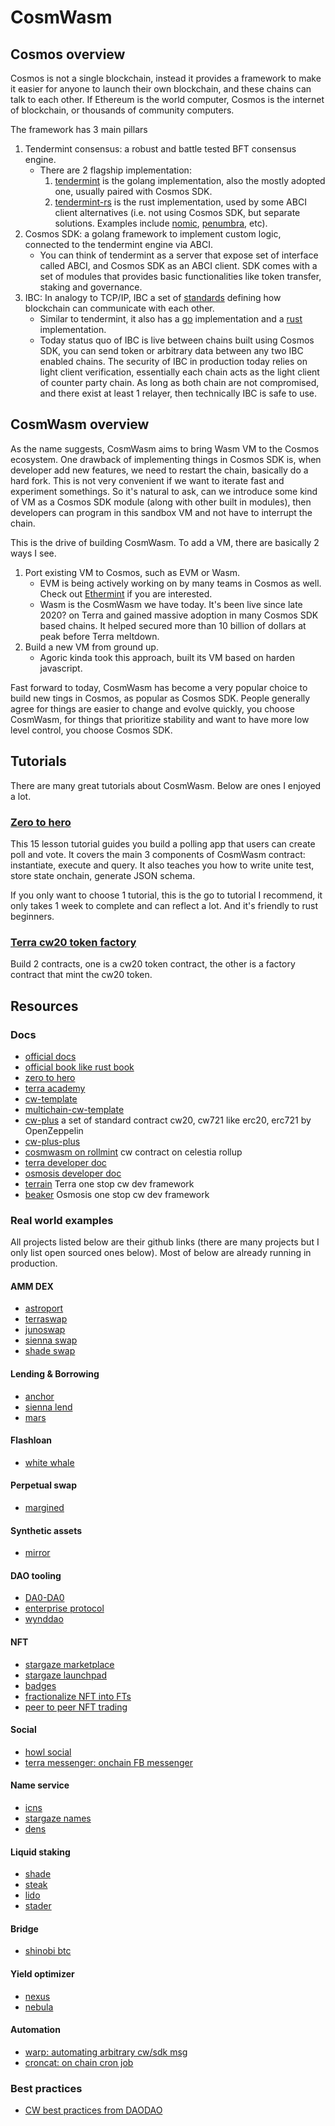 # CosmWasm

## Cosmos overview

Cosmos is not a single blockchain, instead it provides a framework to make it easier for anyone to launch their own blockchain, and these chains can talk to each other. If Ethereum is the world computer, Cosmos is the internet of blockchain, or thousands of community computers.

The framework has 3 main pillars

1. Tendermint consensus: a robust and battle tested BFT consensus engine.
   - There are 2 flagship implementation:
     1. [tendermint](https://github.com/tendermint/tendermint) is the golang implementation, also the mostly adopted one, usually paired with Cosmos SDK.
     2. [tendermint-rs](https://github.com/informalsystems/tendermint-rs) is the rust implementation, used by some ABCI client alternatives (i.e. not using Cosmos SDK, but separate solutions. Examples include [nomic](https://github.com/nomic-io/orga), [penumbra](https://github.com/penumbra-zone/penumbra), etc).
2. Cosmos SDK: a golang framework to implement custom logic, connected to the tendermint engine via ABCI.
   - You can think of tendermint as a server that expose set of interface called ABCI, and Cosmos SDK as an ABCI client. SDK comes with a set of modules that provides basic functionalities like token transfer, staking and governance.
3. IBC: In analogy to TCP/IP, IBC a set of [standards](https://github.com/cosmos/ibc) defining how blockchain can communicate with each other.
   - Similar to tendermint, it also has a [go](https://github.com/cosmos/ibc-go) implementation and a [rust](https://github.com/cosmos/ibc-rs) implementation.
   - Today status quo of IBC is live between chains built using Cosmos SDK, you can send token or arbitrary data between any two IBC enabled chains. The security of IBC in production today relies on light client verification, essentially each chain acts as the light client of counter party chain. As long as both chain are not compromised, and there exist at least 1 relayer, then technically IBC is safe to use.

## CosmWasm overview

As the name suggests, CosmWasm aims to bring Wasm VM to the Cosmos ecosystem. One drawback of implementing things in Cosmos SDK is, when developer add new features, we need to restart the chain, basically do a hard fork. This is not very convenient if we want to iterate fast and experiment somethings. So it's natural to ask, can we introduce some kind of VM as a Cosmos SDK module (along with other built in modules), then developers can program in this sandbox VM and not have to interrupt the chain.

This is the drive of building CosmWasm. To add a VM, there are basically 2 ways I see.

1. Port existing VM to Cosmos, such as EVM or Wasm.
   - EVM is being actively working on by many teams in Cosmos as well. Check out [Ethermint](https://github.com/evmos/ethermint) if you are interested.
   - Wasm is the CosmWasm we have today. It's been live since late 2020? on Terra and gained massive adoption in many Cosmos SDK based chains. It helped secured more than 10 billion of dollars at peak before Terra meltdown.
2. Build a new VM from ground up.
   - Agoric kinda took this approach, built its VM based on harden javascript.

Fast forward to today, CosmWasm has become a very popular choice to build new tings in Cosmos, as popular as Cosmos SDK. People generally agree for things are easier to change and evolve quickly, you choose CosmWasm, for things that prioritize stability and want to have more low level control, you choose Cosmos SDK.

## Tutorials
There are many great tutorials about CosmWasm. Below are ones I enjoyed a lot.

### [Zero to hero](https://github.com/Callum-A/cosmwasm-zero-to-hero)

This 15 lesson tutorial guides you build a polling app that users can create poll and vote. It covers the main 3 components of CosmWasm contract: instantiate, execute and query. It also teaches you how to write unite test, store state onchain, generate JSON schema.

If you only want to choose 1 tutorial, this is the go to tutorial I recommend, it only takes 1 week to complete and can reflect a lot. And it's friendly to rust beginners.

### [Terra cw20 token factory](https://docs.terra.money/develop/terrain/cw20-factory)
Build 2 contracts, one is a cw20 token contract, the other is a factory contract that mint the cw20 token.

## Resources
### Docs
- [official docs](https://docs.cosmwasm.com/docs/1.0/)
- [official book like rust book](https://book.cosmwasm.com/index.html)
- [zero to hero](https://github.com/Callum-A/cosmwasm-zero-to-hero)
- [terra academy](https://academy.terra.money/collections)
- [cw-template](https://github.com/CosmWasm/cw-template/tree/main/src)
- [multichain-cw-template](https://github.com/steak-enjoyers/cw-template)
- [cw-plus](https://github.com/CosmWasm/cw-plus) a set of standard contract cw20, cw721 like erc20, erc721 by OpenZeppelin
- [cw-plus-plus](https://github.com/steak-enjoyers/cw-plus-plus)
- [cosmwasm on rollmint](https://docs.celestia.org/developers/cosmwasm/) cw contract on celestia rollup
- [terra developer doc](https://docs.terra.money/develop/get-started/)
- [osmosis developer doc](https://docs.osmosis.zone/cosmwasm/)
- [terrain](https://github.com/terra-money/terrain) Terra one stop cw dev framework
- [beaker](https://github.com/osmosis-labs/beaker) Osmosis one stop cw dev framework

### Real world examples
All projects listed below are their github links (there are many projects but I only list open sourced ones below). Most of below are already running in production.

#### AMM DEX
- [astroport](https://github.com/astroport-fi/astroport-core)
- [terraswap](https://github.com/terraswap/terraswap)
- [junoswap](https://github.com/Wasmswap)
- [sienna swap](https://github.com/SiennaNetwork/SiennaNetwork/tree/main/contracts/amm)
- [shade swap](https://github.com/securesecrets/shadeswap)
#### Lending & Borrowing
- [anchor](https://github.com/Anchor-Protocol/money-market-contracts)
- [sienna lend](https://github.com/SiennaNetwork/SiennaNetwork/tree/main/contracts/lend)
- [mars](https://github.com/mars-protocol/v1-core)
#### Flashloan
- [white whale](https://github.com/White-Whale-Defi-Platform/migaloo-core)
#### Perpetual swap
- [margined](https://github.com/margined-protocol/perpetuals)
#### Synthetic assets
- [mirror](https://github.com/Mirror-Protocol/mirror-contracts)
#### DAO tooling
- [DA0-DA0](https://github.com/DA0-DA0/dao-contracts)
- [enterprise protocol](https://github.com/terra-money/enterprise-contracts)
- [wynddao](https://github.com/cosmorama/wynddao)
#### NFT
- [stargaze marketplace](https://github.com/public-awesome/marketplace)
- [stargaze launchpad](https://github.com/public-awesome/launchpad)
- [badges](https://github.com/steak-enjoyers/badges)
- [fractionalize NFT into FTs](https://github.com/0xArbi/cw-fractionalize)
- [peer to peer NFT trading](https://github.com/pegasuszone/pegasus)
#### Social
- [howl social](https://github.com/howlsocial/whoami)
- [terra messenger: onchain FB messenger](https://github.com/javiersuweijie/terra-messenger)
#### Name service
- [icns](https://github.com/icns-xyz/icns)
- [stargaze names](https://github.com/public-awesome/names)
- [dens](https://github.com/envoylabs/ibc-nameservice)
#### Liquid staking
- [shade](https://github.com/securesecrets/shade)
- [steak](https://github.com/steak-enjoyers/steak)
- [lido](https://github.com/lidofinance/lido-terra-contracts)
- [stader](https://github.com/stader-labs/lunax)
#### Bridge
- [shinobi btc](https://github.com/shinobi-protocol/secret-btc)
#### Yield optimizer
- [nexus](https://github.com/Nexus-Protocol)
- [nebula](https://github.com/nebula-protocol/nebula-contracts)
#### Automation
- [warp: automating arbitrary cw/sdk msg](https://github.com/terra-money/warp-contracts)
- [croncat: on chain cron job](https://github.com/CronCats/cw-croncat)

### Best practices
- [CW best practices from DAODAO](https://github.com/DA0-DA0/dao-contracts/wiki/CosmWasm-security-best-practices)
